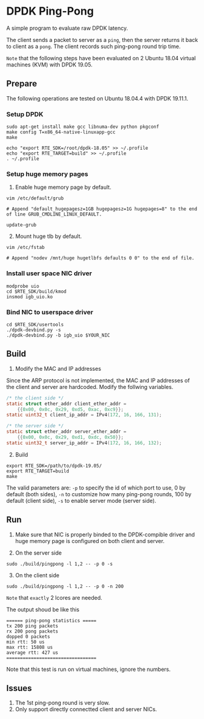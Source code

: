 # DPDK Ping-Pong

A simple program to evaluate raw DPDK latency.

The client sends a packet to server as a `ping`, then the server returns it back to client as a `pong`. 
The client records such ping-pong round trip time.

`Note` that the following steps have been evaluated on 2 Ubuntu 18.04 virtual machines (KVM) with DPDK 19.05. 

## Prepare

The following operations are tested on Ubuntu 18.04.4 with DPDK 19.11.1.

### Setup DPDK

```shell
sudo apt-get install make gcc libnuma-dev python pkgconf
make config T=x86_64-native-linuxapp-gcc
make

echo "export RTE_SDK=/root/dpdk-18.05" >> ~/.profile
echo "export RTE_TARGET=build" >> ~/.profile
. ~/.profile

```

### Setup huge memory pages

1. Enable huge memory page by default.

``` shell
vim /etc/default/grub

# Append "default_hugepagesz=1GB hugepagesz=1G hugepages=8" to the end of line GRUB_CMDLINE_LINUX_DEFAULT.

update-grub
```

2. Mount huge tlb by default.

```shell
vim /etc/fstab

# Append "nodev /mnt/huge hugetlbfs defaults 0 0" to the end of file.
```

### Install user space NIC driver
```shell
modprobe uio
cd $RTE_SDK/build/kmod
insmod igb_uio.ko
```

### Bind NIC to userspace driver

```shell
cd $RTE_SDK/usertools
./dpdk-devbind.py -s
./dpdk-devbind.py -b igb_uio $YOUR_NIC
```

## Build

1. Modify the MAC and IP addresses

Since the ARP protocol is not implemented, the MAC and IP addresses of the client and server are hardcoded.
Modify the follwing variables.
```c
/* the client side */
static struct ether_addr client_ether_addr =
    {{0x00, 0x0c, 0x29, 0xd5, 0xac, 0xc9}};
static uint32_t client_ip_addr = IPv4(172, 16, 166, 131);

/* the server side */
static struct ether_addr server_ether_addr =
    {{0x00, 0x0c, 0x29, 0xd1, 0xdc, 0x50}};
static uint32_t server_ip_addr = IPv4(172, 16, 166, 132);
```

2. Build

```shell
export RTE_SDK=/path/to/dpdk-19.05/
export RTE_TARGET=build
make
```

The valid parameters are: 
`-p` to specify the id of  which port to use, 0 by default (both sides), 
`-n` to customize how many ping-pong rounds, 100 by default (client side), 
`-s` to enable server mode (server side).

## Run
1. Make sure that NIC is properly binded to the DPDK-compible driver and huge memory page is configured on both client and server.

2. On the server side
```shell
sudo ./build/pingpong -l 1,2 -- -p 0 -s
```

3. On the client side
```shell
sudo ./build/pingpong -l 1,2 -- -p 0 -n 200
```

`Note` that `exactly` 2 lcores are needed.

The output shoud be like this
```
====== ping-pong statistics =====
tx 200 ping packets
rx 200 pong packets
dopped 0 packets
min rtt: 50 us
max rtt: 15808 us
average rtt: 427 us
=================================
```
Note that this test is run on virtual machines, ignore the numbers.

## Issues

1. The 1st ping-pong round is very slow.
2. Only support directly connectted client and server NICs.
